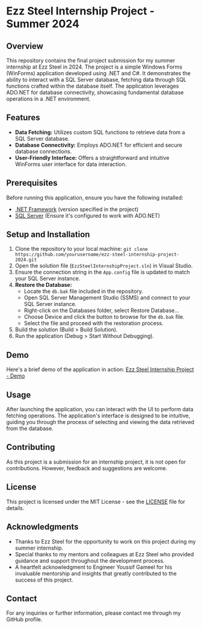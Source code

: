 # Ezz Steel Internship Project - Summer 2024

## Overview

This repository contains the final project submission for my summer internship at Ezz Steel in 2024. The project is a simple Windows Forms (WinForms) application developed using .NET and C#. It demonstrates the ability to interact with a SQL Server database, fetching data through SQL functions crafted within the database itself. The application leverages ADO.NET for database connectivity, showcasing fundamental database operations in a .NET environment.

## Features

- **Data Fetching:** Utilizes custom SQL functions to retrieve data from a SQL Server database.
- **Database Connectivity:** Employs ADO.NET for efficient and secure database connections.
- **User-Friendly Interface:** Offers a straightforward and intuitive WinForms user interface for data interaction.

## Prerequisites

Before running this application, ensure you have the following installed:

- [.NET Framework](https://dotnet.microsoft.com/download/dotnet-framework) (version specified in the project)
- [SQL Server](https://www.microsoft.com/en-us/sql-server/sql-server-downloads) (Ensure it's configured to work with ADO.NET)

## Setup and Installation

1. Clone the repository to your local machine:
    ```git clone https://github.com/yourusername/ezz-steel-internship-project-2024.git```
2. Open the solution file (`EzzSteelInternshipProject.sln`) in Visual Studio.
3. Ensure the connection string in the `App.config` file is updated to match your SQL Server instance.
4. **Restore the Database:**
    - Locate the `db.bak` file included in the repository.
    - Open SQL Server Management Studio (SSMS) and connect to your SQL Server instance.
    - Right-click on the Databases folder, select Restore Database...
    - Choose Device and click the button to browse for the `db.bak` file.
    - Select the file and proceed with the restoration process.
5. Build the solution (Build > Build Solution).
6. Run the application (Debug > Start Without Debugging).

## Demo

Here's a brief demo of the application in action:
[Ezz Steel Internship Project - Demo](https://youtu.be/y1s_LqTJYIg)

## Usage

After launching the application, you can interact with the UI to perform data fetching operations. The application's interface is designed to be intuitive, guiding you through the process of selecting and viewing the data retrieved from the database.

## Contributing

As this project is a submission for an internship project, it is not open for contributions. However, feedback and suggestions are welcome.

## License

This project is licensed under the MIT License - see the [LICENSE](LICENSE) file for details.

## Acknowledgments

- Thanks to Ezz Steel for the opportunity to work on this project during my summer internship.
- Special thanks to my mentors and colleagues at Ezz Steel who provided guidance and support throughout the development process.
- A heartfelt acknowledgment to Engineer Youssif Gameel for his invaluable mentorship and insights that greatly contributed to the success of this project.

## Contact

For any inquiries or further information, please contact me through my GitHub profile.